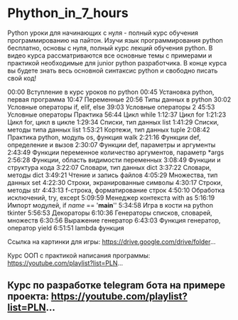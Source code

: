 # Phython_in_7_hours
Python уроки для начинающих с нуля - полный курс обучения программированию на пайтон. Изучи язык программирования python бесплатно, основы с нуля, полный курс лекций обучения python. В видео курса рассматриваются все основные темы с примерами и практикой необходимые для junior python разработчика. В конце курса вы будете знать весь основной синтаксис python и свободно писать свой код!

00:00 Вступление в курс уроков по python
00:45 Установка python, первая программа
10:47 Переменные
20:56 Типы данных в python
30:02 Условные операторы if, elif, else
39:03 Условные операторы 2
45:53 Условные операторы Практика
56:44 Цикл while
1:12:37 Цикл for
1:21:23 Цикл for, цикл в цикле
1:29:34 Списки, тип данных list
1:41:29 Списки, методы типа данных list
1:53:21 Кортежи, тип данных tuple
2:08:42 Практика python, модуль os, функция walk
2:21:16 Функции def, определение и вызов
2:30:07 Функции def, параметры и аргументы
2:43:49 Функции переменное количество аргументов, параметр *args
2:56:28 Функции, область видимости переменных
3:08:49 Функции и структура кода
3:22:07 Словари, тип данных dict
3:37:22 Словари, методы dict
3:49:21 Чтение и запись файлов
4:05:29 Множества, тип данных set
4:22:30 Строки, экранированные символы
4:30:17 Строки, методы str
4:43:13 f-строка, форматирование строк
4:50:10 Обработка исключений, try, except
5:09:59 Менеджер контекста with as
5:16:19 Импорт модулей, if _name_ == '__main__''
5:34:58 Игра в кости на python tkinter
5:56:53 Декораторы
6:10:36 Генераторы списков, словарей, множеств
6:30:56 Выражение генератор
6:43:03 Функция генератор, оператор yield
6:51:51 lambda функция

Ссылка на картинки для игры:
https://drive.google.com/drive/folder... 

Курс ООП с практикой написания программы:
https://youtube.com/playlist?list=PLN...

Курс по разработке telegram бота на примере проекта:
https://youtube.com/playlist?list=PLN...
-------------------------------------------------------------------------------------------------------------------
